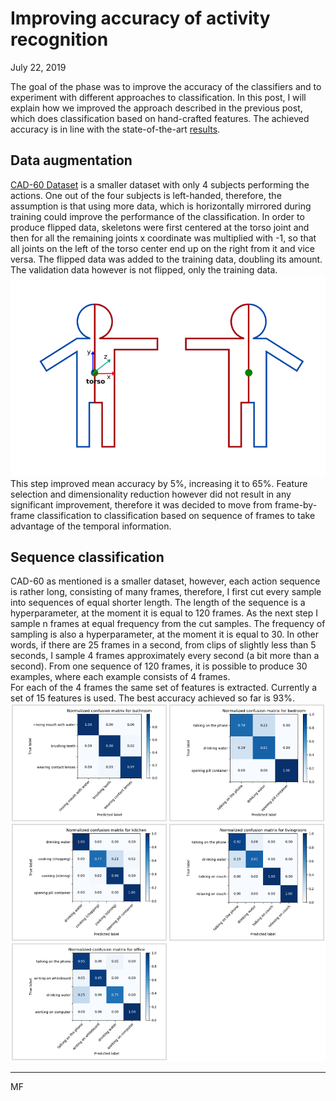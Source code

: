 # Improving accuracy of activity recognition

July 22, 2019

The goal of the phase was to improve the accuracy of the classifiers and to experiment with different approaches to classification. In this post, I will explain how we improved the approach described in the previous post, which does classification based on hand-crafted features. The achieved accuracy is in line with the state-of-the-art [results](http://pr.cs.cornell.edu/humanactivities/results.php). 

## Data augmentation

[CAD-60 Dataset](http://pr.cs.cornell.edu/humanactivities/data.php) is a smaller dataset with only 4 subjects performing the actions. One out of the four subjects is left-handed, therefore, the assumption is that using more data, which is horizontally mirrored during training could improve the performance of the classification. In order to produce flipped data, skeletons were first centered at the torso joint and then for all the remaining joints x coordinate was multiplied with -1, so that all joints on the left of the torso center end up on the right from it and vice versa. The flipped data was added to the training data, doubling its amount. The validation data however is not flipped, only the training data. 
![Data flipping](flip_skeleton.png)  
This step improved mean accuracy by 5%, increasing it to 65%. Feature selection and dimensionality reduction however did not result in any significant improvement, therefore it was decided to move from frame-by-frame classification to classification based on sequence of frames to take advantage of the temporal information.
  

## Sequence classification

CAD-60 as mentioned is a smaller dataset, however, each action sequence is rather long, consisting of many frames, therefore, I first cut every sample into sequences of equal shorter length. The length of the sequence is a hyperparameter, at the moment it is equal to 120 frames. As the next step I sample n frames at equal frequency from the cut samples. The frequency of sampling is also a hyperparameter, at the moment it is equal to 30. In other words, if there are 25 frames in a second, from clips of slightly less than 5 seconds, I sample 4 frames approximately every second (a bit more than a second). From one sequence of 120 frames, it is possible to produce 30 examples, where each example consists of 4 frames.  
For each of the 4 frames the same set of features is extracted. Currently a set of 15 features is used. The best accuracy achieved so far is 93%.
![Confusion matrices](confusion2.png) 

***
MF
